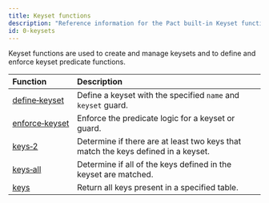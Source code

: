 ```yaml
---
title: Keyset functions
description: "Reference information for the Pact built-in Keyset functions."
id: 0-keysets
---
```


Keyset functions are used to create and manage keysets and to define and enforce keyset predicate functions.

| Function | Description |
| :-------- | :----------- |
| [define&#8209;keyset](/pact-5/Keysets/define-keyset) | Define a keyset with the specified `name` and `keyset` guard.|
| [enforce&#8209;keyset](/pact-5/Keysets/enforce-keyset) | Enforce the predicate logic for a keyset or guard.|
| [keys&#8209;2](/pact-5/Keysets/keys-2) | Determine if there are at least two keys that match the keys defined in a keyset.|
| [keys&#8209;all](/pact-5/Keysets/keys-all) | Determine if all of the keys defined in the keyset are matched.|
| [keys](/pact-5/Keysets/keys) | Return all keys present in a specified table.|
